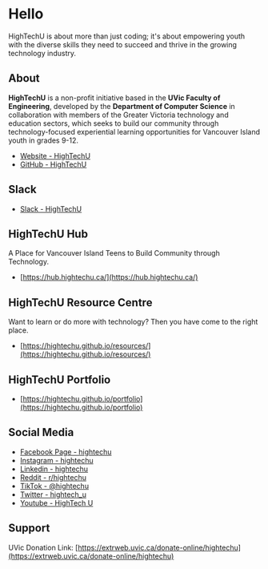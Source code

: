 # Hello

HighTechU is about more than just coding; it's about empowering youth with the diverse skills they need to succeed and thrive in the growing technology industry.

## About

**HighTechU** is a non-profit initiative based in the **UVic Faculty of Engineering**, developed by the **Department of Computer Science** in collaboration with members of the Greater Victoria technology and education sectors, which seeks to build our community through technology-focused experiential learning opportunities for Vancouver Island youth in grades 9-12. 

* [Website - HighTechU](https://www.hightechu.ca/)
* [GitHub - HighTechU](https://github.com/hightechu/)

## Slack

* [Slack - HighTechU](https://hightechu.slack.com/)

## HighTechU Hub

A Place for Vancouver Island Teens to Build Community through Technology.

* [https://hub.hightechu.ca/](https://hub.hightechu.ca/)

## HighTechU Resource Centre

Want to learn or do more with technology? Then you have come to the right place. 

* [https://hightechu.github.io/resources/](https://hightechu.github.io/resources/)

## HighTechU Portfolio

* [https://hightechu.github.io/portfolio](https://hightechu.github.io/portfolio)

## Social Media

* [Facebook Page - hightechu](https://www.facebook.com/hightechu)
* [Instagram - hightechu](https://www.instagram.com/hightechu/)
* [Linkedin - hightechu](https://www.linkedin.com/company/hightechu/)
* [Reddit - r/hightechu](https://www.reddit.com/r/hightechu/)
* [TikTok - @hightechu](https://www.tiktok.com/@hightechu)
* [Twitter - hightech_u](https://twitter.com/hightech_u)
* [Youtube - HighTech U](https://www.youtube.com/channel/UC2Mn8IgijRO-OF-DrWEq4KA)

## Support

UVic Donation Link: [https://extrweb.uvic.ca/donate-online/hightechu](https://extrweb.uvic.ca/donate-online/hightechu)
